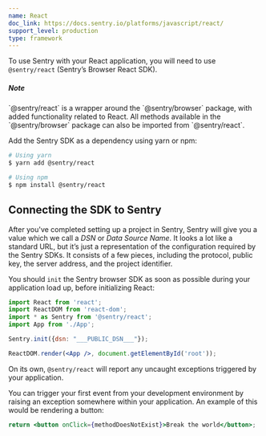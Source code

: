```yaml
---
name: React
doc_link: https://docs.sentry.io/platforms/javascript/react/
support_level: production
type: framework
---
```

To use Sentry with your React application, you will need to use `@sentry/react` (Sentry’s Browser React SDK).


<div class="alert alert-info" role="alert"><h5 class="no_toc">Note</h5><div class="alert-body content-flush-bottom">`@sentry/react` is a wrapper around the `@sentry/browser` package, with added functionality related to React. All methods available in the `@sentry/browser` package can also be imported from `@sentry/react`.</div>
</div>


Add the Sentry SDK as a dependency using yarn or npm:

```bash
# Using yarn
$ yarn add @sentry/react

# Using npm
$ npm install @sentry/react
```

## Connecting the SDK to Sentry

After you've completed setting up a project in Sentry, Sentry will give you a value which we call a _DSN_ or _Data Source Name_. It looks a lot like a standard URL, but it’s just a representation of the configuration required by the Sentry SDKs. It consists of a few pieces, including the protocol, public key, the server address, and the project identifier.

You should `init` the Sentry browser SDK as soon as possible during your application load up, before initializing React:

```jsx
import React from 'react';
import ReactDOM from 'react-dom';
import * as Sentry from '@sentry/react';
import App from './App';

Sentry.init({dsn: "___PUBLIC_DSN___"});

ReactDOM.render(<App />, document.getElementById('root'));
```

On its own, `@sentry/react` will report any uncaught exceptions triggered by your application.

You can trigger your first event from your development environment by raising an exception somewhere within your application. An example of this would be rendering a button:

```jsx
return <button onClick={methodDoesNotExist}>Break the world</button>;
```
